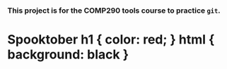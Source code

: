 ### This project is for the COMP290 tools course to practice `git`.
<h1>Spooktober
h1 { color: red; }
html { background: black }

